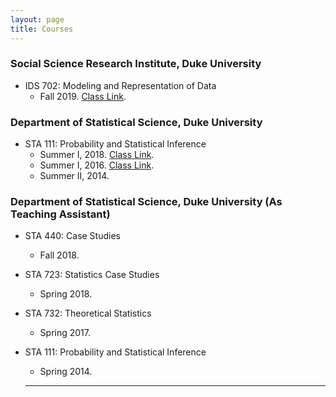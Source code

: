 ```yaml
---
layout: page
title: Courses
---
```


### Social Science Research Institute, Duke University
* IDS 702: Modeling and Representation of Data
  * Fall 2019. [Class Link](https://ids-702-f19.github.io/Course-Website/).

### Department of Statistical Science, Duke University
* STA 111: Probability and Statistical Inference
  * Summer I, 2018. [Class Link](https://akandelanre.github.io/STA111-Summer2018-Course-Website/).
  * Summer I, 2016. [Class Link](https://akandelanre.github.io/STA111-Summer2016-Course-Website/).
  * Summer II, 2014.

### Department of Statistical Science, Duke University (As Teaching Assistant)
* STA 440: Case Studies
  * Fall 2018.

* STA 723: Statistics Case Studies
  * Spring 2018.

* STA 732: Theoretical Statistics
  * Spring 2017.

* STA 111: Probability and Statistical Inference
  * Spring 2014.

  -------------------------
